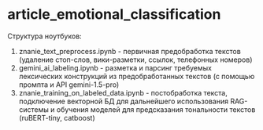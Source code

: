 # article_emotional_classification
Структура ноутбуков:
1) znanie_text_preprocess.ipynb - первичная предобработка текстов (удаление стоп-слов, вики-разметки, ссылок, телефонных номеров)
2) gemini_ai_labeling.ipynb - разметка и парсинг требуемых лексических конструкций из предобработанных текстов (с помощью промпта и API gemini-1.5-pro)
3) znanie_training_on_labeled_data.ipynb - постобработка текста, подключение векторной БД для дальнейшего использования RAG-системы и обучения моделей для предсказания тональности текстов (ruBERT-tiny, catboost)

